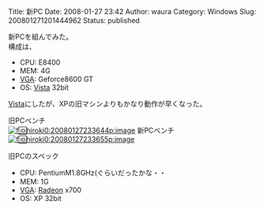 Title: 新PC
Date: 2008-01-27 23:42
Author: waura
Category: Windows
Slug: 200801271201444962
Status: published

新PCを組んでみた。  
構成は、

-   CPU: E8400
-   MEM: 4G
-   [VGA](http://d.hatena.ne.jp/keyword/VGA): Geforce8600 GT
-   OS: [Vista](http://d.hatena.ne.jp/keyword/Vista) 32bit

[Vista](http://d.hatena.ne.jp/keyword/Vista)にしたが、XPの旧マシンよりもかなり動作が早くなった。

旧PCベンチ  
[![f:id:hiroki0:20080127233644p:image](http://cdn-ak.f.st-hatena.com/images/fotolife/h/hiroki0/20080127/20080127233644.png "f:id:hiroki0:20080127233644p:image")](http://f.hatena.ne.jp/hiroki0/20080127233644)
新PCベンチ  
[![f:id:hiroki0:20080127233655p:image](http://cdn-ak.f.st-hatena.com/images/fotolife/h/hiroki0/20080127/20080127233655.png "f:id:hiroki0:20080127233655p:image")](http://f.hatena.ne.jp/hiroki0/20080127233655)

旧PCのスペック

-   CPU: PentiumM1.8GHz(ぐらいだったかな・・
-   MEM: 1G
-   [VGA](http://d.hatena.ne.jp/keyword/VGA):
    [Radeon](http://d.hatena.ne.jp/keyword/Radeon) x700
-   OS: XP 32bit
